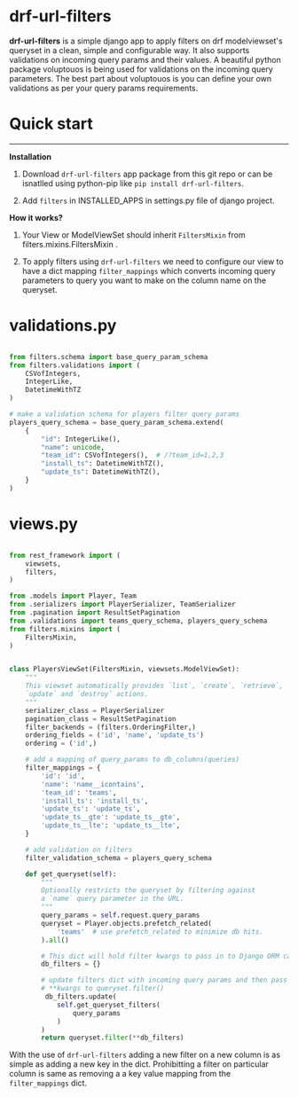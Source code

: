 # drf-url-filters

**drf-url-filters** is a simple django app to apply filters on drf modelviewset's
queryset in a clean, simple and configurable way. It also supports validations
on incoming query params and their values. A beautiful python package voluptouos is being used for validations on the incoming query parameters. The best part about voluptouos is you can define your own validations as per your query params requirements.

# Quick start
---
**Installation**

1. Download `drf-url-filters` app package from this git repo or can be isnatlled using python-pip like `pip install drf-url-filters`.

2. Add `filters` in INSTALLED_APPS in settings.py file of django project.

**How it works?**

1. Your View or ModelViewSet should inherit `FiltersMixin` from filters.mixins.FiltersMixin .

2. To apply filters using `drf-url-filters` we need to configure our view to have a dict mapping `filter_mappings` which converts incoming query parameters to query you want to make on the column name on the queryset.

# validations.py

```python

from filters.schema import base_query_param_schema
from filters.validations import (
    CSVofIntegers,
    IntegerLike,
    DatetimeWithTZ
)

# make a validation schema for players filter query params
players_query_schema = base_query_param_schema.extend(
    {
        "id": IntegerLike(),
        "name": unicode,
        "team_id": CSVofIntegers(),  # /?team_id=1,2,3
        "install_ts": DatetimeWithTZ(),
        "update_ts": DatetimeWithTZ(),
    }
)
```

# views.py

```python

from rest_framework import (
    viewsets,
    filters,
)

from .models import Player, Team
from .serializers import PlayerSerializer, TeamSerializer
from .pagination import ResultSetPagination
from .validations import teams_query_schema, players_query_schema
from filters.mixins import (
    FiltersMixin,
)


class PlayersViewSet(FiltersMixin, viewsets.ModelViewSet):
    """
    This viewset automatically provides `list`, `create`, `retrieve`,
    `update` and `destroy` actions.
    """
    serializer_class = PlayerSerializer
    pagination_class = ResultSetPagination
    filter_backends = (filters.OrderingFilter,)
    ordering_fields = ('id', 'name', 'update_ts')
    ordering = ('id',)

    # add a mapping of query_params to db_columns(queries)
    filter_mappings = {
        'id': 'id',
        'name': 'name__icontains',
        'team_id': 'teams',
        'install_ts': 'install_ts',
        'update_ts': 'update_ts',
        'update_ts__gte': 'update_ts__gte',
        'update_ts__lte': 'update_ts__lte',
    }

    # add validation on filters
    filter_validation_schema = players_query_schema

    def get_queryset(self):
        """
        Optionally restricts the queryset by filtering against
        a `name` query parameter in the URL.
        """
        query_params = self.request.query_params
        queryset = Player.objects.prefetch_related(
            'teams'  # use prefetch_related to minimize db hits.
        ).all()

        # This dict will hold filter kwargs to pass in to Django ORM calls.
        db_filters = {}

        # update filters dict with incoming query params and then pass as
        # **kwargs to queryset.filter()
         db_filters.update(
            self.get_queryset_filters(
                query_params
            )
        )
        return queryset.filter(**db_filters)

```

With the use of `drf-url-filters` adding a new filter on a new column is as simple as adding a new key in the dict. Prohibitting a filter on particular column is same as removing a a key value mapping from the `filter_mappings` dict.
